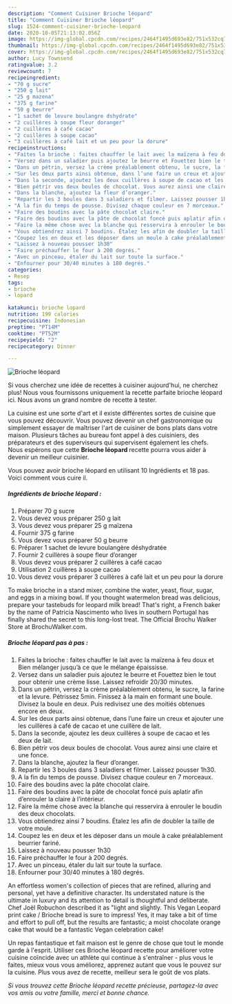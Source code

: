 ```yaml
---
description: "Comment Cuisiner Brioche léopard"
title: "Comment Cuisiner Brioche léopard"
slug: 1524-comment-cuisiner-brioche-leopard
date: 2020-10-05T21:13:02.056Z
image: https://img-global.cpcdn.com/recipes/2464f1495d693e82/751x532cq70/brioche-leopard-photo-principale-de-la-recette.jpg
thumbnail: https://img-global.cpcdn.com/recipes/2464f1495d693e82/751x532cq70/brioche-leopard-photo-principale-de-la-recette.jpg
cover: https://img-global.cpcdn.com/recipes/2464f1495d693e82/751x532cq70/brioche-leopard-photo-principale-de-la-recette.jpg
author: Lucy Townsend
ratingvalue: 3.2
reviewcount: 7
recipeingredient:
- "70 g sucre"
- "250 g lait"
- "25 g mazena"
- "375 g farine"
- "50 g beurre"
- "1 sachet de levure boulangre dshydrate"
- "2 cuillères à soupe fleur doranger"
- "2 cuillères à café cacao"
- "2 cuillères à soupe cacao"
- "3 cuillères à café lait et un peu pour la dorure"
recipeinstructions:
- "Faites la brioche : faites chauffer le lait avec la maïzena à feu doux et Bien mélanger jusqu’à ce que le mélange épaississe."
- "Versez dans un saladier puis ajoutez le beurre et Fouettez bien le tout pour obtenir une crème lisse. Laissez refroidir 20/30 minutes."
- "Dans un pétrin, versez la crème préalablement obtenu, le sucre, la farine et la levure. Pétrissez 5min. Finissez à la main en formant une boule. Divisez la boule en deux. Puis redivisez une des moitiés obtenues encore en deux."
- "Sur les deux parts ainsi obtenue, dans l’une faire un creux et ajouter une les cuillères à café de cacao et une cuillère de lait."
- "Dans la seconde, ajoutez les deux cuillères à soupe de cacao et les deux de lait."
- "Bien pétrir vos deux boules de chocolat. Vous aurez ainsi une claire et une fonce."
- "Dans la blanche, ajoutez la fleur d’oranger."
- "Repartir les 3 boules dans 3 saladiers et filmer. Laissez pousser 1h30."
- "A la fin du temps de pousse. Divisez chaque couleur en 7 morceaux."
- "Faire des boudins avec la pâte chocolat claire."
- "Faire des boudins avec la pâte de chocolat foncé puis aplatir afin d’enrouler la claire à l’intérieur."
- "Faire la même chose avec la blanche qui resservira à enrouler le boudin des deux chocolats."
- "Vous obtiendrez ainsi 7 boudins. Étalez les afin de doubler la taille de votre moule."
- "Coupez les en deux et les déposer dans un moule à cake préalablement beurrier fariné."
- "Laissez à nouveau pousser 1h30"
- "Faire préchauffer le four à 200 degrés."
- "Avec un pinceau, étaler du lait sur toute la surface."
- "Enfourner pour 30/40 minutes à 180 degrés."
categories:
- Resep
tags:
- brioche
- lopard

katakunci: brioche lopard 
nutrition: 199 calories
recipecuisine: Indonesian
preptime: "PT14M"
cooktime: "PT52M"
recipeyield: "2"
recipecategory: Dinner

---
```



![Brioche léopard](https://img-global.cpcdn.com/recipes/2464f1495d693e82/751x532cq70/brioche-leopard-photo-principale-de-la-recette.jpg)

Si vous cherchez une idée de recettes à cuisiner aujourd'hui, ne cherchez plus! Nous vous fournissons uniquement la recette parfaite brioche léopard ici. Nous avons un grand nombre de recette à tester.

La cuisine est une sorte d'art et il existe différentes sortes de cuisine que vous pouvez découvrir. Vous pouvez devenir un chef gastronomique ou simplement essayer de maîtriser l'art de cuisiner de bons plats dans votre maison. Plusieurs tâches au bureau font appel à des cuisiniers, des préparateurs et des superviseurs qui supervisent également les chefs. Nous espérons que cette <strong> Brioche léopard </strong> recette pourra vous aider à devenir un meilleur cuisinier.

<!--inarticleads1-->

Vous pouvez avoir brioche léopard en utilisant 10 Ingrédients et 18 pas. Voici comment vous cuire il.

##### Ingrédients de brioche léopard :

1. Préparer 70 g sucre
1. Vous devez vous préparer 250 g lait
1. Vous devez vous préparer 25 g maïzena
1. Fournir 375 g farine
1. Vous devez vous préparer 50 g beurre
1. Préparer 1 sachet de levure boulangère déshydratée
1. Fournir 2 cuillères à soupe fleur d’oranger
1. Vous devez vous préparer 2 cuillères à café cacao
1. Utilisation 2 cuillères à soupe cacao
1. Vous devez vous préparer 3 cuillères à café lait et un peu pour la dorure


To make brioche in a stand mixer, combine the water, yeast, flour, sugar, and eggs in a mixing bowl. If you thought watermelon bread was delicious, prepare your tastebuds for leopard milk bread! That&#39;s right, a French baker by the name of Patricia Nascimento who lives in southern Portugal has finally shared the secret to this long-lost treat. The Official Brochu Walker Store at BrochuWalker.com. 

<!--inarticleads2-->

##### Brioche léopard pas à pas :

1. Faites la brioche : faites chauffer le lait avec la maïzena à feu doux et Bien mélanger jusqu’à ce que le mélange épaississe.
1. Versez dans un saladier puis ajoutez le beurre et Fouettez bien le tout pour obtenir une crème lisse. Laissez refroidir 20/30 minutes.
1. Dans un pétrin, versez la crème préalablement obtenu, le sucre, la farine et la levure. Pétrissez 5min. Finissez à la main en formant une boule. Divisez la boule en deux. Puis redivisez une des moitiés obtenues encore en deux.
1. Sur les deux parts ainsi obtenue, dans l’une faire un creux et ajouter une les cuillères à café de cacao et une cuillère de lait.
1. Dans la seconde, ajoutez les deux cuillères à soupe de cacao et les deux de lait.
1. Bien pétrir vos deux boules de chocolat. Vous aurez ainsi une claire et une fonce.
1. Dans la blanche, ajoutez la fleur d’oranger.
1. Repartir les 3 boules dans 3 saladiers et filmer. Laissez pousser 1h30.
1. A la fin du temps de pousse. Divisez chaque couleur en 7 morceaux.
1. Faire des boudins avec la pâte chocolat claire.
1. Faire des boudins avec la pâte de chocolat foncé puis aplatir afin d’enrouler la claire à l’intérieur.
1. Faire la même chose avec la blanche qui resservira à enrouler le boudin des deux chocolats.
1. Vous obtiendrez ainsi 7 boudins. Étalez les afin de doubler la taille de votre moule.
1. Coupez les en deux et les déposer dans un moule à cake préalablement beurrier fariné.
1. Laissez à nouveau pousser 1h30
1. Faire préchauffer le four à 200 degrés.
1. Avec un pinceau, étaler du lait sur toute la surface.
1. Enfourner pour 30/40 minutes à 180 degrés.


An effortless women&#39;s collection of pieces that are refined, alluring and personal, yet have a definitive character. Its understated nature is the ultimate in luxury and its attention to detail is thoughtful and deliberate. Chef Joël Robuchon described it as &#34;light and slightly. This Vegan Leopard print cake / Brioche bread is sure to impress! Yes, it may take a bit of time and effort to pull off, but the results are fantastic; a moist chocolate orange cake that would be a fantastic Vegan celebration cake! 

<!--inarticleads1-->

<p>
Un repas fantastique et fait maison est le genre de chose que tout le monde garde à l'esprit. Utiliser ces Brioche léopard recette pour améliorer votre cuisine coïncide avec un athlète qui continue à s'entraîner - plus vous le faites, mieux vous vous améliorez, apprenez autant que vous le pouvez sur la cuisine. Plus vous avez de recette, meilleur sera le goût de vos plats.
</p>

<p>
<i>Si vous trouvez cette Brioche léopard recette précieuse, partagez-la avec vos amis ou votre famille, merci et bonne chance.</i>
</p>
